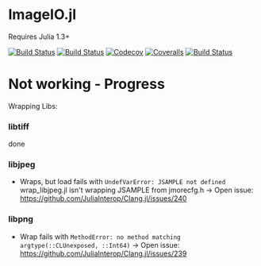# ImageIO.jl

Requires Julia 1.3+

[![Build Status](https://travis-ci.com/ianshmean/ImageIO.jl.svg?branch=master)](https://travis-ci.com/ianshmean/ImageIO.jl)
[![Build Status](https://ci.appveyor.com/api/projects/status/github/ianshmean/ImageIO.jl?svg=true)](https://ci.appveyor.com/project/ianshmean/ImageIO-jl)
[![Codecov](https://codecov.io/gh/ianshmean/ImageIO.jl/branch/master/graph/badge.svg)](https://codecov.io/gh/ianshmean/ImageIO.jl)
[![Coveralls](https://coveralls.io/repos/github/ianshmean/ImageIO.jl/badge.svg?branch=master)](https://coveralls.io/github/ianshmean/ImageIO.jl?branch=master)
[![Build Status](https://api.cirrus-ci.com/github/ianshmean/ImageIO.jl.svg)](https://cirrus-ci.com/github/ianshmean/ImageIO.jl)


# Not working - Progress

Wrapping Libs:

### libtiff
done

### libjpeg

- Wraps, but load fails with `UndefVarError: JSAMPLE not defined` wrap_libjpeg.jl isn't wrapping JSAMPLE from jmorecfg.h -> Open issue: https://github.com/JuliaInterop/Clang.jl/issues/240

### libpng
- Wrap fails with `MethodError: no method matching argtype(::CLUnexposed, ::Int64)` -> Open issue: https://github.com/JuliaInterop/Clang.jl/issues/239
